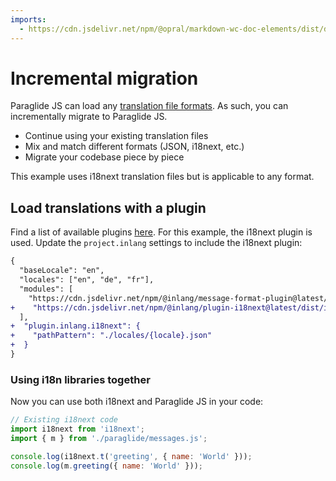 ```yaml
---
imports:
  - https://cdn.jsdelivr.net/npm/@opral/markdown-wc-doc-elements/dist/doc-callout.js
---
```


# Incremental migration

Paraglide JS can load any [translation file formats](https://inlang.com/m/gerre34r/library-inlang-paraglideJs/file-formats). As such, you can incrementally migrate to Paraglide JS. 

- Continue using your existing translation files
- Mix and match different formats (JSON, i18next, etc.)
- Migrate your codebase piece by piece

<doc-callout type="info">
  This example uses i18next translation files but is applicable to any format.
</doc-callout>

## Load translations with a plugin

Find a list of available plugins [here](https://inlang.com/c/plugins). For this example, the i18next plugin is used. Update the `project.inlang` settings to include the i18next plugin:

```diff
{
  "baseLocale": "en",
  "locales": ["en", "de", "fr"],
  "modules": [
    "https://cdn.jsdelivr.net/npm/@inlang/message-format-plugin@latest/dist/index.js",
+    "https://cdn.jsdelivr.net/npm/@inlang/plugin-i18next@latest/dist/index.js"
  ],
+  "plugin.inlang.i18next": {
+    "pathPattern": "./locales/{locale}.json"
+  }
}
```

### Using i18n libraries together

Now you can use both i18next and Paraglide JS in your code:

```js
// Existing i18next code
import i18next from 'i18next';
import { m } from './paraglide/messages.js';

console.log(i18next.t('greeting', { name: 'World' }));
console.log(m.greeting({ name: 'World' }));
```